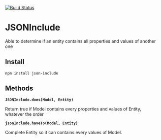 [![Build Status](https://travis-ci.org/ludoblues/JSONInclude.svg?branch=master)](https://travis-ci.org/ludoblues/JSONInclude)

# JSONInclude
Able to determine if an entity contains all properties and values of another one

## Install

```
npm install json-include
```

## Methods

**`JSONInclude.does(Model, Entity)`**

Return true if Model contains every properties and values of Entity, whatever the order

**`jsonInclude.haveTo(Model, Entity)`**

Complete Entity so it can contains every values of Model.
